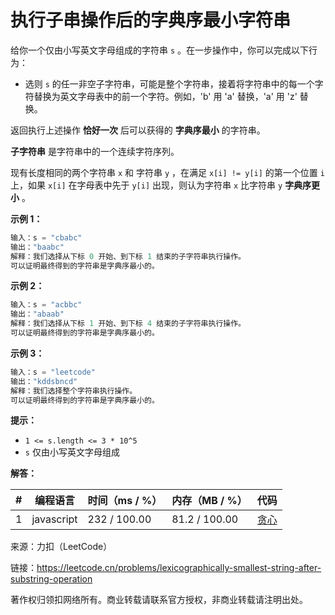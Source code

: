 # 执行子串操作后的字典序最小字符串

给你一个仅由小写英文字母组成的字符串 `s` 。在一步操作中，你可以完成以下行为：

- 选则 `s` 的任一非空子字符串，可能是整个字符串，接着将字符串中的每一个字符替换为英文字母表中的前一个字符。例如，'b' 用 'a' 替换，'a' 用 'z' 替换。

返回执行上述操作 **恰好一次** 后可以获得的 **字典序最小** 的字符串。

**子字符串** 是字符串中的一个连续字符序列。

现有长度相同的两个字符串 `x` 和 字符串 `y` ，在满足 `x[i] != y[i]` 的第一个位置 `i` 上，如果 `x[i]` 在字母表中先于 `y[i]` 出现，则认为字符串 `x` 比字符串 `y` **字典序更小** 。

**示例 1：**

``` javascript
输入：s = "cbabc"
输出："baabc"
解释：我们选择从下标 0 开始、到下标 1 结束的子字符串执行操作。 
可以证明最终得到的字符串是字典序最小的。
```

**示例 2：**

``` javascript
输入：s = "acbbc"
输出："abaab"
解释：我们选择从下标 1 开始、到下标 4 结束的子字符串执行操作。
可以证明最终得到的字符串是字典序最小的。
```

**示例 3：**

``` javascript
输入：s = "leetcode"
输出："kddsbncd"
解释：我们选择整个字符串执行操作。
可以证明最终得到的字符串是字典序最小的。
```

**提示：**

- `1 <= s.length <= 3 * 10^5`
- `s` 仅由小写英文字母组成

**解答：**

**#**|**编程语言**|**时间（ms / %）**|**内存（MB / %）**|**代码**
--|--|--|--|--
1|javascript|232 / 100.00|81.2 / 100.00|[贪心](./javascript/ac_v1.js)

来源：力扣（LeetCode）

链接：https://leetcode.cn/problems/lexicographically-smallest-string-after-substring-operation

著作权归领扣网络所有。商业转载请联系官方授权，非商业转载请注明出处。
